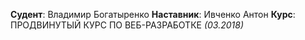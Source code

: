 **Судент**: Владимир Богатыренко
**Наставник**: Ивченко Антон
**Курс**: ПРОДВИНУТЫЙ КУРС ПО ВЕБ-РАЗРАБОТКЕ *(03.2018)*
